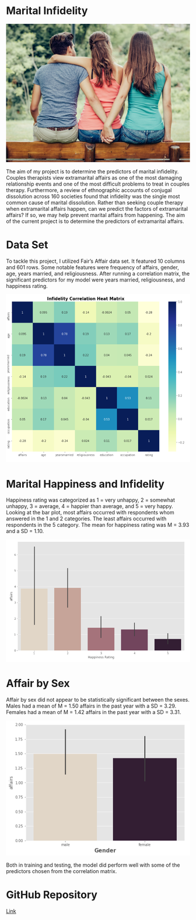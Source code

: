 # Marital Infidelity
 
![Image](infidelity_project.png)

The aim of my project is to determine the predictors of marital infidelity. Couples therapists view extramarital affairs as one of the most damaging relationship events and 
one of the most difficult problems to treat in couples therapy. Furthermore, a review of 
ethnographic accounts of conjugal dissolution across 160 societies found that infidelity was the 
single most common cause of marital dissolution. Rather than seeking couple therapy when 
extramarital affairs happen, can we predict the factors of extramarital affairs? If so, we may help 
prevent marital affairs from happening. The aim of the current project is to determine the 
predictors of extramarital affairs. 


# Data Set
To tackle this project, I utilized Fair’s Affair data set. It 
featured 10 columns and 601 rows. Some notable features were frequency of affairs, gender, age, 
years married, and religiousness. After running a correlation matrix, the significant predictors 
for my model were years married, religiousness, and happiness rating. 

![image](Correlation.png)

# Marital Happiness and Infidelity

Happiness rating was categorized as 1 = very unhappy, 2 = somewhat 
unhappy, 3 = average, 4 = happier than average, and 5 = very happy. Looking at the bar plot, 
most affairs occurred with respondents whom answered in the 1 and 2 categories. The least 
affairs occurred with respondents in the 5 category. The mean for happiness rating was M = 3.93 
and a SD = 1.10.

![image](happy_rating_affairs.png)

# Affair by Sex

Affair by sex did not appear to be statistically significant between the sexes. Males had a 
mean of M = 1.50 affairs in the past year with a SD = 3.29. Females had a mean of M = 1.42 
affairs in the past year with a SD = 3.31. 

![image](affairs_sex.png)

Both in training and 
testing, the model did perform well with some of the predictors chosen from the correlation matrix. 


# GitHub Repository
[Link](https://github.com/RenaissanceMan06/Marital_Infidelity)
